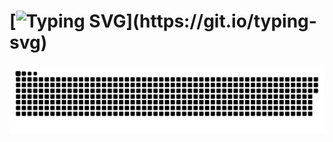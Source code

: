 # [![Typing SVG](https://readme-typing-svg.demolab.com?font=Fira+Code&weight=500&size=40&duration=5001&pause=1000&color=2B8822&background=F892FF00&center=true&width=800&height=60&lines=Hi+there%2C+I+am+Tian+Runze!)](https://git.io/typing-svg)
<picture>
  <source media="(prefers-color-scheme: dark)" srcset="https://raw.githubusercontent.com/Welldefine/Welldefine/output/github-contribution-grid-snake-dark.svg">
  <source media="(prefers-color-scheme: light)" srcset="https://raw.githubusercontent.com/Welldefine/Welldefine/output/github-contribution-grid-snake.svg">
  <img alt="github contribution grid snake animation" src="https://raw.githubusercontent.com/Welldefine/Welldefine/output/github-contribution-grid-snake.svg">
</picture>

